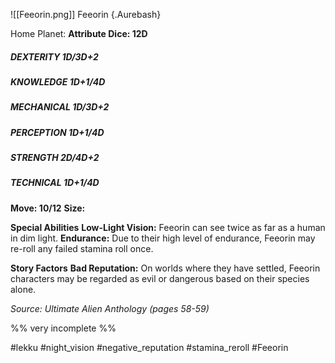 ![[Feeorin.png]]
Feeorin {.Aurebash}

Home Planet: 
**Attribute Dice: 12D**
##### DEXTERITY 1D/3D+2
##### KNOWLEDGE 1D+1/4D
##### MECHANICAL 1D/3D+2
##### PERCEPTION 1D+1/4D
##### STRENGTH 2D/4D+2
##### TECHNICAL 1D+1/4D
**Move: 10/12**
**Size:** 

**Special Abilities**
**Low-Light Vision:** Feeorin can see twice as far as a human in dim light.
**Endurance:** Due to their high level of endurance, Feeorin may re-roll any failed stamina roll once.

**Story Factors**
**Bad Reputation:** On worlds where they have settled, Feeorin characters may be regarded as evil or dangerous based on their species alone.

*Source: Ultimate Alien Anthology (pages 58-59)*

%%  very incomplete %%

#lekku #night_vision #negative_reputation
#stamina_reroll 
#Feeorin